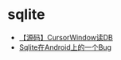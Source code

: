 # sqlite

* [【源码】CursorWindow读DB](cong-yuan-ma-kan-android-zhong-sqlite-shi-zen-mo-tong-guo-cursorwindow-du-db-de.md)
* [Sqlite在Android上的一个Bug](cong-yuan-ma-kan-android-zhong-sqlite-shi-zen-mo-tong-guo-cursorwindow-du-db-de.md)

